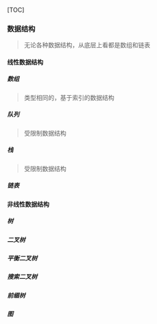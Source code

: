 [TOC]

### 数据结构

> 无论各种数据结构，从底层上看都是数组和链表

#### 线性数据结构

##### 数组

> 类型相同的，基于索引的数据结构

##### 队列

> 受限制数据结构

##### 栈

> 受限制数据结构

##### 链表

#### 非线性数据结构

##### 树

##### 二叉树

##### 平衡二叉树

##### 搜索二叉树

##### 前缀树

##### 图